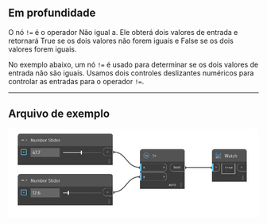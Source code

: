 ## Em profundidade
O nó `!=` é o operador Não igual a. Ele obterá dois valores de entrada e retornará True se os dois valores não forem iguais e False se os dois valores forem iguais.

No exemplo abaixo, um nó `!=` é usado para determinar se os dois valores de entrada não são iguais. Usamos dois controles deslizantes numéricos para controlar as entradas para o operador `!=`.
___
## Arquivo de exemplo

![!=](./!=_img.jpg)
